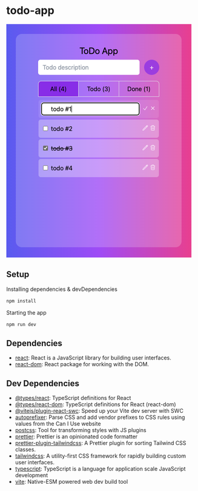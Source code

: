 # todo-app

![Todo-App-screenshot](public/todo-app-homescreen.png)

## Setup

Installing dependencies & devDependencies

```sh
npm install
```

Starting the app

```sh
npm run dev
```

## Dependencies

- [react](https://ghub.io/react): React is a JavaScript library for building user interfaces.
- [react-dom](https://ghub.io/react-dom): React package for working with the DOM.

## Dev Dependencies

- [@types/react](https://ghub.io/@types/react): TypeScript definitions for React
- [@types/react-dom](https://ghub.io/@types/react-dom): TypeScript definitions for React (react-dom)
- [@vitejs/plugin-react-swc](https://ghub.io/@vitejs/plugin-react-swc): Speed up your Vite dev server with SWC
- [autoprefixer](https://ghub.io/autoprefixer): Parse CSS and add vendor prefixes to CSS rules using values from the Can I Use website
- [postcss](https://ghub.io/postcss): Tool for transforming styles with JS plugins
- [prettier](https://ghub.io/prettier): Prettier is an opinionated code formatter
- [prettier-plugin-tailwindcss](https://ghub.io/prettier-plugin-tailwindcss): A Prettier plugin for sorting Tailwind CSS classes.
- [tailwindcss](https://ghub.io/tailwindcss): A utility-first CSS framework for rapidly building custom user interfaces.
- [typescript](https://ghub.io/typescript): TypeScript is a language for application scale JavaScript development
- [vite](https://ghub.io/vite): Native-ESM powered web dev build tool
